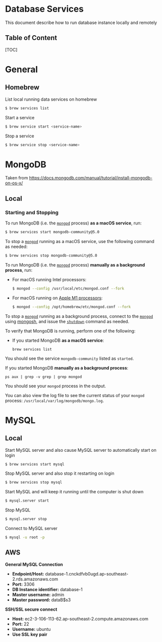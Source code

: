 <h1>Database Services</h1>

This document describe how to run database instance locally and remotely

<h2>Table of Content</h2>

[TOC]

# General

## Homebrew

List local running data services on homebrew

```bash
$ brew services list
```

Start a service

```bash
$ brew service start <service-name>
```

Stop a service

```bash
$ brew service stop <service-name>
```



# MongoDB

Taken from https://docs.mongodb.com/manual/tutorial/install-mongodb-on-os-x/

## Local

### Starting and Stopping

To run MongoDB (i.e. the [`mongod`](https://docs.mongodb.com/manual/reference/program/mongod/#mongodb-binary-bin.mongod) process) **as a macOS service**, run:

```sh
$ brew services start mongodb-community@5.0
```

To stop a [`mongod`](https://docs.mongodb.com/manual/reference/program/mongod/#mongodb-binary-bin.mongod) running as a macOS service, use the following command as needed:

```sh
$ brew services stop mongodb-community@5.0
```

To run MongoDB (i.e. the [`mongod`](https://docs.mongodb.com/manual/reference/program/mongod/#mongodb-binary-bin.mongod) process) **manually as a background process**, run:

- For macOS running Intel processors:

  ```sh
  $ mongod --config /usr/local/etc/mongod.conf --fork
  ```

- For macOS running on [Apple M1 processors](https://support.apple.com/en-us/HT211814):

  ```sh
  $ mongod --config /opt/homebrew/etc/mongod.conf --fork
  ```

To stop a [`mongod`](https://docs.mongodb.com/manual/reference/program/mongod/#mongodb-binary-bin.mongod) running as a background process, connect to the [`mongod`](https://docs.mongodb.com/manual/reference/program/mongod/#mongodb-binary-bin.mongod) using [mongosh](https://docs.mongodb.com/mongodb-shell/), and issue the [`shutdown`](https://docs.mongodb.com/manual/reference/command/shutdown/#mongodb-dbcommand-dbcmd.shutdown) command as needed.

To verify that MongoDB is running, perform one of the following:

- If you started MongoDB **as a macOS service**:

  ```
  brew services list
  ```

You should see the service `mongodb-community` listed as `started`.

If you started MongoDB **manually as a background process**:

```
ps aux | grep -v grep | grep mongod
```

You should see your `mongod` process in the output.

You can also view the log file to see the current status of your `mongod` process: `/usr/local/var/log/mongodb/mongo.log`.

# MySQL

## Local

Start MySQL server and also cause MySQL server to automatically start on login

```bash
$ brew services start mysql
```

Stop MySQL server and also stop it restarting on login

```bash
$ brew services stop mysql
```

Start MySQL and will keep it running until the computer is shut down

```bash
$ mysql.server start
```

Stop MySQL

```bash
$ mysql.server stop
```

Connect to MySQL server

```bash
$ mysql -u root -p
```

## AWS

**General MySQL Connection**

- **Endpoint/Host:** database-1.cnckdfvb0ugd.ap-southeast-2.rds.amazonaws.com
- **Port:** 3306
- **DB Instance identifier:** database-1
- **Master username:** admin
- **Master password:** dataB$s3

**SSH/SSL secure connect**

- **Host:** ec2-3-106-113-62.ap-southeast-2.compute.amazonaws.com
- **Port:** 22
- **Username:** ubuntu
- **Use SSL key pair**

